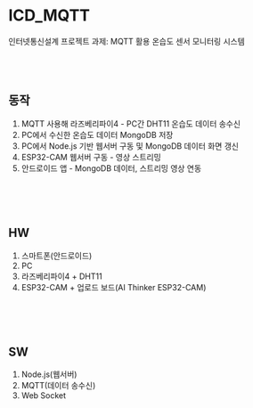 # ICD_MQTT
인터넷통신설계 프로젝트 과제: MQTT 활용 온습도 센서 모니터링 시스템  
<br> 
<br> 
<br> 

## 동작 
1. MQTT 사용해 라즈베리파이4 - PC간 DHT11 온습도 데이터 송수신 
2. PC에서 수신한 온습도 데이터 MongoDB 저장  
3. PC에서 Node.js 기반 웹서버 구동 및 MongoDB 데이터 화면 갱신  
4. ESP32-CAM 웹서버 구동 - 영상 스트리밍
5. 안드로이드 앱 - MongoDB 데이터, 스트리밍 영상 연동
<br> 
<br> 
<br> 

## HW  
1. 스마트폰(안드로이드)  
2. PC  
3. 라즈베리파이4 + DHT11  
4. ESP32-CAM +  업로드 보드(AI Thinker ESP32-CAM)  
<br>
<br> 
<br> 

## SW
1. Node.js(웹서버)  
2. MQTT(데이터 송수신)    
3. Web Socket  